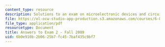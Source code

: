 ```yaml
---
content_type: resource
description: Solutions to an exam on microelectronic devices and circuits.
file: https://ol-ocw-studio-app-production.s3.amazonaws.com/courses/6-012-microelectronic-devices-and-circuits-fall-2009/6b0e910b2b0625b7fc457baf435c9bf7_MIT6_012F09_exam2_sol.pdf
file_type: application/pdf
resourcetype: Document
title: Answers to Exam 2 - Fall 2009
uid: 6b0e910b-2b06-25b7-fc45-7baf435c9bf7
---
```

